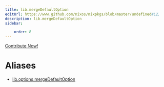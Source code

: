 ```yaml
---
title: lib.mergeDefaultOption
editUrl: https://www.github.com/nixos/nixpkgs/blob/master/undefined#L234C24
description: lib.mergeDefaultOption
sidebar:

    order: 8
---
```


<a href="https://www.github.com/nixos/nixpkgs/blob/master/undefined#L234C24">Contribute Now!</a>


# Aliases

- [lib.options.mergeDefaultOption](/nix-doc-comments/reference/lib/options/lib-options-mergedefaultoption)


